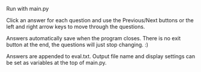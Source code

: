 Run with main.py

Click an answer for each question and use the Previous/Next buttons or the left and right arrow keys to move through the questions.

Answers automatically save when the program closes. There is no exit button at the end, the questions will just stop changing. :)

Answers are appended to eval.txt. Output file name and display settings can be set as variables at the top of main.py. 
